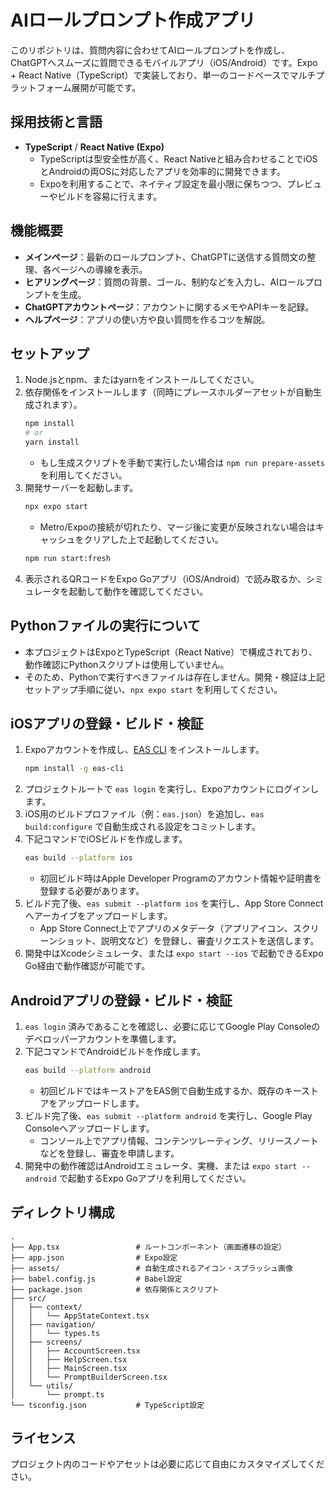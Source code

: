 # AIロールプロンプト作成アプリ

このリポジトリは、質問内容に合わせてAIロールプロンプトを作成し、ChatGPTへスムーズに質問できるモバイルアプリ（iOS/Android）です。Expo + React Native（TypeScript）で実装しており、単一のコードベースでマルチプラットフォーム展開が可能です。

## 採用技術と言語
- **TypeScript** / **React Native (Expo)**
  - TypeScriptは型安全性が高く、React Nativeと組み合わせることでiOSとAndroidの両OSに対応したアプリを効率的に開発できます。
  - Expoを利用することで、ネイティブ設定を最小限に保ちつつ、プレビューやビルドを容易に行えます。

## 機能概要
- **メインページ**：最新のロールプロンプト、ChatGPTに送信する質問文の整理、各ページへの導線を表示。
- **ヒアリングページ**：質問の背景、ゴール、制約などを入力し、AIロールプロンプトを生成。
- **ChatGPTアカウントページ**：アカウントに関するメモやAPIキーを記録。
- **ヘルプページ**：アプリの使い方や良い質問を作るコツを解説。

## セットアップ
1. Node.jsとnpm、またはyarnをインストールしてください。
2. 依存関係をインストールします（同時にプレースホルダーアセットが自動生成されます）。
   ```bash
   npm install
   # or
   yarn install
   ```
   - もし生成スクリプトを手動で実行したい場合は `npm run prepare-assets` を利用してください。
3. 開発サーバーを起動します。
   ```bash
   npx expo start
   ```
   - Metro/Expoの接続が切れたり、マージ後に変更が反映されない場合はキャッシュをクリアした上で起動してください。
   ```bash
   npm run start:fresh
   ```
4. 表示されるQRコードをExpo Goアプリ（iOS/Android）で読み取るか、シミュレータを起動して動作を確認してください。

## Pythonファイルの実行について
- 本プロジェクトはExpoとTypeScript（React Native）で構成されており、動作確認にPythonスクリプトは使用していません。
- そのため、Pythonで実行すべきファイルは存在しません。開発・検証は上記セットアップ手順に従い、`npx expo start` を利用してください。

## iOSアプリの登録・ビルド・検証
1. Expoアカウントを作成し、[EAS CLI](https://docs.expo.dev/eas/) をインストールします。
   ```bash
   npm install -g eas-cli
   ```
2. プロジェクトルートで `eas login` を実行し、Expoアカウントにログインします。
3. iOS用のビルドプロファイル（例：`eas.json`）を追加し、`eas build:configure` で自動生成される設定をコミットします。
4. 下記コマンドでiOSビルドを作成します。
   ```bash
   eas build --platform ios
   ```
   - 初回ビルド時はApple Developer Programのアカウント情報や証明書を登録する必要があります。
5. ビルド完了後、`eas submit --platform ios` を実行し、App Store Connectへアーカイブをアップロードします。
   - App Store Connect上でアプリのメタデータ（アプリアイコン、スクリーンショット、説明文など）を登録し、審査リクエストを送信します。
6. 開発中はXcodeシミュレータ、または `expo start --ios` で起動できるExpo Go経由で動作確認が可能です。

## Androidアプリの登録・ビルド・検証
1. `eas login` 済みであることを確認し、必要に応じてGoogle Play Consoleのデベロッパーアカウントを準備します。
2. 下記コマンドでAndroidビルドを作成します。
   ```bash
   eas build --platform android
   ```
   - 初回ビルドではキーストアをEAS側で自動生成するか、既存のキーストアをアップロードします。
3. ビルド完了後、`eas submit --platform android` を実行し、Google Play Consoleへアップロードします。
   - コンソール上でアプリ情報、コンテンツレーティング、リリースノートなどを登録し、審査を申請します。
4. 開発中の動作確認はAndroidエミュレータ、実機、または `expo start --android` で起動するExpo Goアプリを利用してください。

## ディレクトリ構成
```
.
├── App.tsx                 # ルートコンポーネント（画面遷移の設定）
├── app.json                # Expo設定
├── assets/                 # 自動生成されるアイコン・スプラッシュ画像
├── babel.config.js         # Babel設定
├── package.json            # 依存関係とスクリプト
├── src/
│   ├── context/
│   │   └── AppStateContext.tsx
│   ├── navigation/
│   │   └── types.ts
│   ├── screens/
│   │   ├── AccountScreen.tsx
│   │   ├── HelpScreen.tsx
│   │   ├── MainScreen.tsx
│   │   └── PromptBuilderScreen.tsx
│   └── utils/
│       └── prompt.ts
└── tsconfig.json           # TypeScript設定
```

## ライセンス
プロジェクト内のコードやアセットは必要に応じて自由にカスタマイズしてください。
